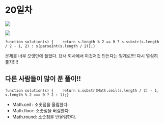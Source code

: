 # 20일차

![](https://gblobscdn.gitbook.com/assets%2F-Lx\_BnLKbqvAkZAteaNW%2F-MDTAbF4NyxPBQSsPVca%2F-MDTPOthoV6E613EL9Qr%2Fimage.png?alt=media\&token=f6c5c009-1c03-47f5-b7d6-db28309ba6d9)

![](https://gblobscdn.gitbook.com/assets%2F-Lx\_BnLKbqvAkZAteaNW%2F-MDTAbF4NyxPBQSsPVca%2F-MDTPU1tEMng3XDTIyGc%2Fimage.png?alt=media\&token=f520f02b-74af-46d1-b1fc-9a7f824fb7ed)

```
function solution(s) {    return s.length % 2 == 0 ? s.substr(s.length / 2 - 1, 2) : s[parseInt(s.length / 2)];}
```

문제를 너무 오랫만에 풀었다. 요새 회사에서 이것저것 만든다는 핑계로!!!! 다시 열심히 풀자!!!!

## 다른 사람들이 많이 푼 풀이!! <a href="#undefined" id="undefined"></a>

```
function solution(s) {    return s.substr(Math.ceil(s.length / 2) - 1, s.length % 2 === 0 ? 2 : 1);}
```

* Math.ceil : 소숫점을 올림한다.
* Math.floor: 소숫점을 버림한다.
* Math.round: 소숫점을 반올림한다.
